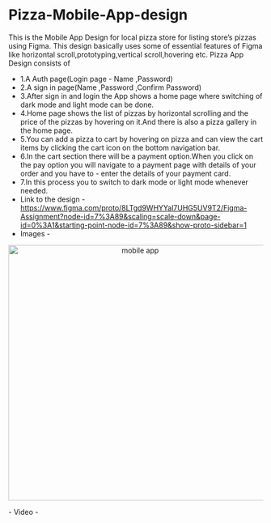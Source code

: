 # Pizza-Mobile-App-design
This is the Mobile App Design for local pizza store for listing store’s pizzas using Figma.
This design basically uses some of essential features of Figma like horizontal scroll,prototyping,vertical scroll,hovering etc.
Pizza App Design consists of 
- 1.A Auth page(Login page - Name ,Password)
- 2.A sign in page(Name ,Password ,Confirm Password)
- 3.After sign in and login the App shows a home page where switching of dark mode and light mode can be done.
- 4.Home page shows the list of pizzas by horizontal scrolling and the price of the pizzas by hovering on it.And there is also a pizza gallery in the home page.
- 5.You can add a pizza to cart by hovering on pizza and can view the cart items by clicking the cart icon on the bottom navigation bar.
- 6.In the cart section there will be a payment option.When you click on the pay option you will navigate to a payment page with details of your order and you have to - enter the details of your payment card.
- 7.In this process you to switch to dark mode or light mode whenever needed.
- Link to the design - https://www.figma.com/proto/8LTgd9WHYYal7UHG5UV9T2/Figma-Assignment?node-id=7%3A89&scaling=scale-down&page-id=0%3A1&starting-point-node-id=7%3A89&show-proto-sidebar=1
- Images -
<p align ="center">
<img width="505" alt="mobile app" src="https://user-images.githubusercontent.com/83785024/159150315-55f33991-12bb-4ff9-ad29-01739bc32554.png">
</p>
- Video -
<https://user-images.githubusercontent.com/83785024/159150734-e0eaa227-6f0e-403a-87be-08e656569549.mp4>
